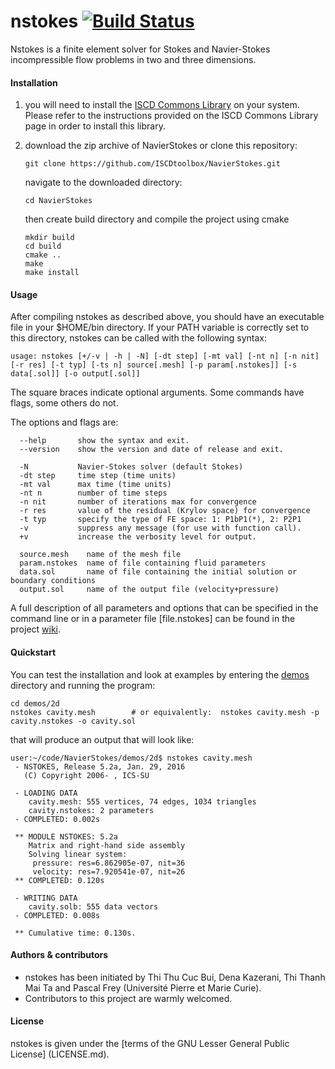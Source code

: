 # nstokes [![Build Status](https://travis-ci.org/ISCDtoolbox/NavierStokes.svg?branch=master)](https://travis-ci.org/ISCDtoolbox/NavierStokes)
Nstokes is a finite element solver for Stokes and Navier-Stokes incompressible flow problems in two and three dimensions.

#### Installation

1. you will need to install the [ISCD Commons Library](https://github.com/ISCDtoolbox/Commons) on your system. 
Please refer to the instructions provided on the ISCD Commons Library page in order to install this library.

2. download the zip archive of NavierStokes or clone this repository:

   ` git clone https://github.com/ISCDtoolbox/NavierStokes.git `

   navigate to the downloaded directory: 

   ` cd NavierStokes `

   then create build directory and compile the project using cmake
   ```
   mkdir build
   cd build
   cmake ..
   make
   make install
   ```

#### Usage
After compiling nstokes as described above, you should have an executable file in your $HOME/bin directory. If your PATH variable is correctly set to this directory, nstokes can be called with the following syntax:

    usage: nstokes [+/-v | -h | -N] [-dt step] [-mt val] [-nt n] [-n nit] [-r res] [-t typ] [-ts n] source[.mesh] [-p param[.nstokes]] [-s data[.sol]] [-o output[.sol]]
    
The square braces indicate optional arguments. Some commands have flags, some others do not.

The options and flags are:
```
  --help       show the syntax and exit.
  --version    show the version and date of release and exit.

  -N           Navier-Stokes solver (default Stokes)
  -dt step     time step (time units)
  -mt val      max time (time units)
  -nt n        number of time steps
  -n nit       number of iterations max for convergence
  -r res       value of the residual (Krylov space) for convergence
  -t typ       specify the type of FE space: 1: P1bP1(*), 2: P2P1
  -v           suppress any message (for use with function call).
  +v           increase the verbosity level for output.

  source.mesh    name of the mesh file
  param.nstokes  name of file containing fluid parameters
  data.sol       name of file containing the initial solution or boundary conditions
  output.sol     name of the output file (velocity+pressure)
```

A full description of all parameters and options that can be specified in the command line or in a parameter file [file.nstokes] can be found in the project [wiki](https://github.com/ISCDtoolbox/NavierStokes/wiki).

#### Quickstart
You can test the installation and look at examples by entering the [demos](demos) directory and running the program:

    cd demos/2d
    nstokes cavity.mesh        # or equivalently:  nstokes cavity.mesh -p cavity.nstokes -o cavity.sol

that will produce an output that will look like:
```
user:~/code/NavierStokes/demos/2d$ nstokes cavity.mesh
 - NSTOKES, Release 5.2a, Jan. 29, 2016
   (C) Copyright 2006- , ICS-SU

 - LOADING DATA
    cavity.mesh: 555 vertices, 74 edges, 1034 triangles
    cavity.nstokes: 2 parameters
 - COMPLETED: 0.002s

 ** MODULE NSTOKES: 5.2a
    Matrix and right-hand side assembly
    Solving linear system:
     pressure: res=6.862905e-07, nit=36
     velocity: res=7.920541e-07, nit=26
 ** COMPLETED: 0.120s

 - WRITING DATA
    cavity.solb: 555 data vectors
 - COMPLETED: 0.008s

 ** Cumulative time: 0.130s.
```

#### Authors & contributors
* nstokes has been initiated by Thi Thu Cuc Bui, Dena Kazerani, Thi Thanh Mai Ta and Pascal Frey (Université Pierre et Marie Curie).
* Contributors to this project are warmly welcomed. 

#### License
nstokes is given under the [terms of the GNU Lesser General Public License] (LICENSE.md).

